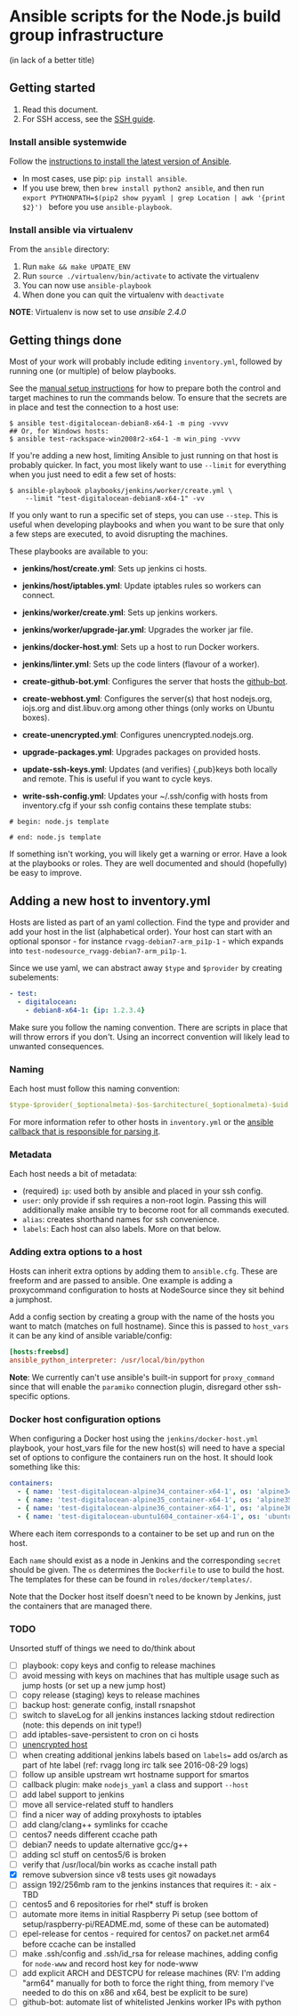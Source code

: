 # Ansible scripts for the Node.js build group infrastructure

(in lack of a better title)


## Getting started

1. Read this document.
2. For SSH access, see the [SSH guide](../doc/ssh.md).

### Install ansible systemwide

Follow the [instructions to install the latest version of Ansible][ansible-install].
* In most cases, use pip: `pip install ansible`.
* If you use brew, then `brew install python2 ansible`, and then run
`export PYTHONPATH=$(pip2 show pyyaml | grep Location | awk '{print $2}') `
before you use `ansible-playbook`.

### Install ansible via virtualenv

From the `ansible` directory:

1. Run `make && make UPDATE_ENV`
2. Run `source ./virtualenv/bin/activate` to activate the virtualenv
3. You can now use `ansible-playbook`
4. When done you can quit the virtualenv with `deactivate`

**NOTE**: Virtualenv is now set to use _ansible 2.4.0_

## Getting things done

Most of your work will probably include editing `inventory.yml`, followed by
running one (or multiple) of below playbooks.

See the [manual setup instructions](../doc/non-ansible-configuration-notes.md)
for how to prepare both the control and target machines to run the commands
below. To ensure that the secrets are in place and test the connection to a
host use:

```console
$ ansible test-digitalocean-debian8-x64-1 -m ping -vvvv
## Or, for Windows hosts:
$ ansible test-rackspace-win2008r2-x64-1 -m win_ping -vvvv
```

If you're adding a new host, limiting Ansible to just running on that host is
probably quicker. In fact, you most likely want to use `--limit` for everything
when you just need to edit a few set of hosts:

```console
$ ansible-playbook playbooks/jenkins/worker/create.yml \
    --limit "test-digitalocean-debian8-x64-1" -vv
```

If you only want to run a specific set of steps, you can use `--step`. This is
useful when developing playbooks and when you want to be sure that only a few
steps are executed, to avoid disrupting the machines.

These playbooks are available to you:

  - **jenkins/host/create.yml**: Sets up jenkins ci hosts.

  - **jenkins/host/iptables.yml**: Update iptables rules so workers can connect.

  - **jenkins/worker/create.yml**: Sets up jenkins workers.

  - **jenkins/worker/upgrade-jar.yml**: Upgrades the worker jar file.

  - **jenkins/docker-host.yml**: Sets up a host to run Docker workers.

  - **jenkins/linter.yml**: Sets up the code linters (flavour of a worker).

  - **create-github-bot.yml**: Configures the server that hosts the
    [github-bot][].

  - **create-webhost.yml**: Configures the server(s) that host nodejs.org,
                            iojs.org and dist.libuv.org among other things
                            (only works on Ubuntu boxes).

  - **create-unencrypted.yml**: Configures unencrypted.nodejs.org.

  - **upgrade-packages.yml**: Upgrades packages on provided hosts.

  - **update-ssh-keys.yml**: Updates (and verifies) {,pub}keys both locally
    and remote. This is useful if you want to cycle keys.

  - **write-ssh-config.yml**: Updates your ~/.ssh/config with hosts from
   inventory.cfg if your ssh config contains these template stubs:
   ```console
   # begin: node.js template

   # end: node.js template
   ```

If something isn't working, you will likely get a warning or error.
Have a look at the playbooks or roles. They are well documented and should
(hopefully) be easy to improve.

## Adding a new host to inventory.yml

Hosts are listed as part of an yaml collection. Find the type and provider and
add your host in the list (alphabetical order). Your host can start with an
optional sponsor - for instance `rvagg-debian7-arm_pi1p-1` - which expands
into `test-nodesource_rvagg-debian7-arm_pi1p-1`.

Since we use yaml, we can abstract away `$type` and `$provider` by creating
subelements:

```yaml
- test:
  - digitalocean:
    - debian8-x64-1: {ip: 1.2.3.4}
```

Make sure you follow the naming convention. There are scripts in place that
will throw errors if you don't. Using an incorrect convention will likely
lead to unwanted consequences.

### Naming

Each host must follow this naming convention:

```yaml
$type-$provider(_$optionalmeta)-$os-$architecture(_$optionalmeta)-$uid
```

For more information refer to other hosts in `inventory.yml` or the
[ansible callback that is responsible for parsing it][callback].

### Metadata

Each host needs a bit of metadata:

  - (required) `ip`: used both by ansible and placed in your ssh config.
  - `user`: only provide if ssh requires a non-root login. Passing this
             will additionally make ansible try to become root for all
             commands executed.
  - `alias`: creates shorthand names for ssh convenience.
  - `labels`: Each host can also labels. More on that below.

### Adding extra options to a host

Hosts can inherit extra options by adding them to `ansible.cfg`. These are
freeform and are passed to ansible. One example is adding a proxycommand
configuration to hosts at NodeSource since they sit behind a jumphost.

Add a config section by creating a group with the name of the hosts you want
to match (matches on full hostname). Since this is passed to `host_vars` it
can be any kind of ansible variable/config:

```ini
[hosts:freebsd]
ansible_python_interpreter: /usr/local/bin/python
```

**Note**: We currently can't use ansible's built-in support for `proxy_command`
          since that will enable the `paramiko` connection plugin, disregard
          other ssh-specific options.

### Docker host configuration options

When configuring a Docker host using the `jenkins/docker-host.yml` playbook,
your host_vars file for the new host(s) will need to have a special set of
options to configure the containers run on the host. It should look something
like this:

```yaml
containers:
  - { name: 'test-digitalocean-alpine34_container-x64-1', os: 'alpine34', secret: 'abc123' }
  - { name: 'test-digitalocean-alpine35_container-x64-1', os: 'alpine35', secret: 'abc456' }
  - { name: 'test-digitalocean-alpine36_container-x64-1', os: 'alpine36', secret: 'abc567' }
  - { name: 'test-digitalocean-ubuntu1604_container-x64-1', os: 'ubuntu1604', secret: 'abc890' }
```

Where each item corresponds to a container to be set up and run on the host.

Each `name` should exist as a node in Jenkins and the corresponding `secret`
should be given. The `os` determines the `Dockerfile` to use to build the host.
The templates for these can be found in `roles/docker/templates/`.

Note that the Docker host itself doesn't need to be known by Jenkins, just the
containers that are managed there.

### TODO

Unsorted stuff of things we need to do/think about

- [ ] playbook: copy keys and config to release machines
- [ ] avoid messing with keys on machines that has multiple usage such as jump
      hosts (or set up a new jump host)
- [ ] copy release (staging) keys to release machines
- [ ] backup host: generate config, install rsnapshot
- [ ] switch to slaveLog for all jenkins instances lacking stdout redirection
      (note: this depends on init type!)
- [ ] add iptables-save-persistent to cron on ci hosts
- [ ] [unencrypted host](https://git.io/v6H1z)
- [ ] when creating additional jenkins labels based on `labels=` add os/arch
      as part of hte label (ref: rvagg long irc talk see 2016-08-29 logs)
- [ ] follow up ansible upstream wrt hostname support for smartos
- [ ] callback plugin: make `nodejs_yaml` a class and support `--host`
- [ ] add label support to jenkins
- [ ] move all service-related stuff to handlers
- [ ] find a nicer way of adding proxyhosts to iptables
- [ ] add clang/clang++ symlinks for ccache
- [ ] centos7 needs different ccache path
- [ ] debian7 needs to update alternative gcc/g++
- [ ] adding scl stuff on centos5/6 is broken
- [ ] verify that /usr/local/bin works as ccache install path
- [x] remove subversion since v8 tests uses git nowadays
- [ ] assign 192/256mb ram to the jenkins instances that requires it:
      - aix
      - TBD
- [ ] centos5 and 6 repositories for rhel\* stuff is broken
- [ ] automate more items in initial Raspberry Pi setup (see bottom of
      setup/raspberry-pi/README.md, some of these can be automated)
- [ ] epel-release for centos - required for centos7 on packet.net arm64
      before ccache can be installed
- [ ] make .ssh/config and .ssh/id_rsa for release machines, adding config
      for `node-www` and record host key for node-www
- [ ] add explicit ARCH and DESTCPU for release machines (RV: I'm adding
      "arm64" manually for both to force the right thing, from memory I've
      needed to do this on x86 and x64, best be explicit to be sure)
- [ ] github-bot: automate list of whitelisted Jenkins worker IPs with
      python

[ansible-install]: https://docs.ansible.com/ansible/latest/installation_guide/intro_installation.html
[callback]: plugins/inventory/nodejs_yaml.py
[github-bot]: https://github.com/nodejs/github-bot
